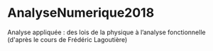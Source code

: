 # AnalyseNumerique2018
Analyse appliquée : des lois de la physique à l’analyse fonctionnelle (d'après le cours de Frédéric Lagoutière)
